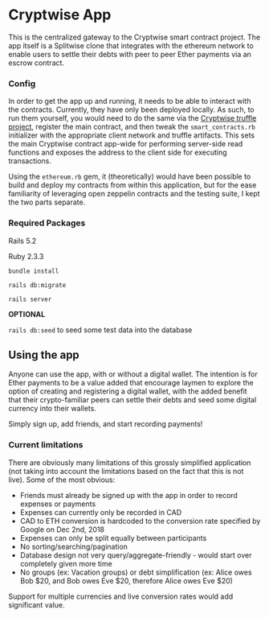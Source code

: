 # Cryptwise App

This is the centralized gateway to the Cryptwise smart contract project. The app itself is a Splitwise clone that integrates with the ethereum network to enable users to settle their debts with peer to peer Ether payments via an escrow contract.

### Config

In order to get the app up and running, it needs to be able to interact with the contracts. Currently, they have only been deployed locally. As such, to run them yourself, you would need to do the same via the [Cryptwise truffle project](https://github.com/shannondoah/cryptwise), register the main contract, and then tweak the `smart_contracts.rb` initializer with the appropriate client network and truffle artifacts. This sets the main Cryptwise contract app-wide for performing server-side read functions and exposes the address to the client side for executing transactions.

Using the `ethereum.rb` gem, it (theoretically) would have been possible to build and deploy my contracts from within this application, but for the ease familiarity of leveraging open zeppelin contracts and the testing suite, I kept the two parts separate.

### Required Packages

Rails 5.2

Ruby 2.3.3

`bundle install`

`rails db:migrate`

`rails server`

**OPTIONAL**

`rails db:seed` to seed some test data into the database

## Using the app

Anyone can use the app, with or without a digital wallet. The intention is for Ether payments to be a value added that encourage laymen to explore the option of creating and registering a digital wallet, with the added benefit that their crypto-familiar peers can settle their debts and seed some digital currency into their wallets.

Simply sign up, add friends, and start recording payments!

### Current limitations

There are obviously many limitations of this grossly simplified application (not taking into account the limitations based on the fact that this is not live). Some of the most obvious:

* Friends must already be signed up with the app in order to record expenses or payments
* Expenses can currently only be recorded in CAD
* CAD to ETH conversion is hardcoded to the conversion rate specified by Google on Dec 2nd, 2018
* Expenses can only be split equally between participants
* No sorting/searching/pagination
* Database design not very query/aggregate-friendly - would start over completely given more time
* No groups (ex: Vacation groups) or debt simplification (ex: Alice owes Bob $20, and Bob owes Eve $20, therefore Alice owes Eve $20)

Support for multiple currencies and live conversion rates would add significant value.
